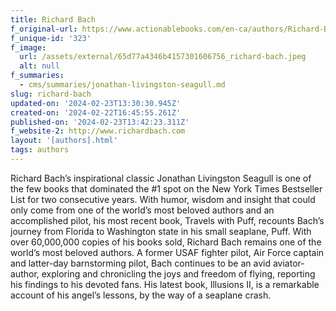 ```yaml
---
title: Richard Bach
f_original-url: https://www.actionablebooks.com/en-ca/authors/Richard-Bach/
f_unique-id: '323'
f_image:
  url: /assets/external/65d77a4346b4157301606756_richard-bach.jpeg
  alt: null
f_summaries:
  - cms/summaries/jonathan-livingston-seagull.md
slug: richard-bach
updated-on: '2024-02-23T13:30:30.945Z'
created-on: '2024-02-22T16:45:55.261Z'
published-on: '2024-02-23T13:42:23.311Z'
f_website-2: http://www.richardbach.com
layout: '[authors].html'
tags: authors
---
```


Richard Bach’s inspirational classic Jonathan Livingston Seagull is one of the few books that dominated the #1 spot on the New York Times Bestseller List for two consecutive years. With humor, wisdom and insight that could only come from one of the world’s most beloved authors and an accomplished pilot, his most recent book, Travels with Puff, recounts Bach’s journey from Florida to Washington state in his small seaplane, Puff. With over 60,000,000 copies of his books sold, Richard Bach remains one of the world’s most beloved authors. A former USAF fighter pilot, Air Force captain and latter-day barnstorming pilot, Bach continues to be an avid aviator-author, exploring and chronicling the joys and freedom of flying, reporting his findings to his devoted fans. His latest book, Illusions II, is a remarkable account of his angel’s lessons, by the way of a seaplane crash.
